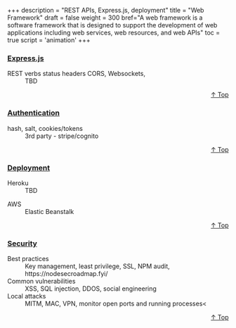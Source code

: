 +++
description = "REST APIs, Express.js, deployment"
title = "Web Framework"
draft = false
weight = 300
bref="A web framework is a software framework that is designed to support the development of web applications including web services, web resources, and web APIs"
toc = true
script = 'animation'
+++


<h3 class="section-head" id="h-Section1"><a href="#h-Section1">Express.js</a></h3>
  <div class="example">
    <dl>
      <dt>REST verbs status headers CORS, Websockets,</dt>
      <dd>TBD </dd>
    </dl>
  </div>
<div style="text-align:right"> <a href="#top">&#8593; Top</a></div>

<h3 class="section-head" id="h-Section2"><a href="#h-Section2">Authentication</a></h3>
  <div class="example">
    <dl>
      <dt>hash, salt, cookies/tokens</dt>
      <dd>3rd party - stripe/cognito  </dd>
    </dl>
  </div>
<div style="text-align:right"> <a href="#top">&#8593; Top</a></div>

<h3 class="section-head" id="h-Section3"><a href="#h-Section3">Deployment</a></h3>
  <div class="example">
    <dl>
      <dt>Heroku</dt>
      <dd>TBD </dd>
    </dl>
    <dl>
      <dt>AWS</dt>
      <dd>Elastic Beanstalk </dd>
    </dl>
  </div>
<div style="text-align:right"> <a href="#top">&#8593; Top</a></div>

<h3 class="section-head" id="h-Section4"><a href="#h-Section4">Security</a></h3>
  <div class="example">
    <dl>
      <dt>Best practices</dt>
      <dd>Key management, least privilege, SSL, NPM audit, https://nodesecroadmap.fyi/</dd>
      <dt>Common vulnerabilities</dt>
      <dd>XSS, SQL injection, DDOS, social engineering</dd>
      <dt>Local attacks</dt>
      <dd>MITM, MAC, VPN, monitor open ports and running processes< </dd>
    </dl>
  </div>
<div style="text-align:right"> <a href="#top">&#8593; Top</a></div>